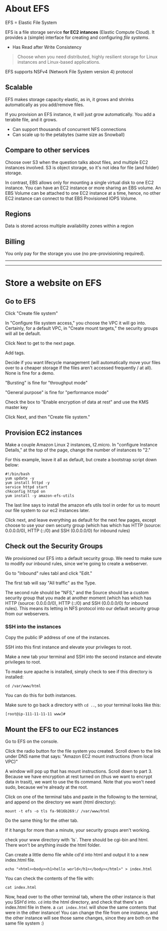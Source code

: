 # About EFS

EFS = Elastic File System

EFS is a file storage service **for EC2 intances** (Elastic Compute Cloud). It provides a (simple) interface for creating and configuring *file systems*.

* Has Read after Write Consistency

> Choose when you need distributed, highly resilient storage for Linux instances and Linux-based applications.

EFS supports NSFv4 (Network File System version 4) protocol

## Scalable

EFS makes storage capacity elastic, as in, it grows and shrinks automatically as you add/remove files.

If you provision an EFS instance, it will just grow automatically. You add a terabite file, and it grows. 

* Can support thousands of concurrent NFS connections
* Can scale up to the petabytes (same size as Snowball)

## Compare to other services

Choose over S3 when the question talks about files, and multiple EC2 instances involved. S3 is object storage, so it's not idea for file (and folder) storage.

In contrast, EBS allows only for mounting a single virtual disk to one EC2 instance. You can have an EC2 instance or more sharing an EBS volume. An EBS Volume can be attached to one EC2 instance at a time, hence, no other EC2 instance can connect to that EBS Provisioned IOPS Volume.

## Regions

Data is stored across multiple availability zones within a region

## Billing

You only pay for the storage you use (no pre-provisioning required).

--------
--------

# Store a website on EFS

## Go to EFS

Click "Create file system"

In "Configure file system access," you choose the VPC it will go into. Certainly, for a default VPC, in "Create mount targets," the security groups will all be default. 

Click Next to get to the next page.

Add tags. 

Decide if you want lifecycle management (will automatically move your files over to a cheaper storage if the files aren't accessed frequently / at all). None is fine for a demo.

"Bursting" is fine for "throughput mode"

"General purpose" is fine for "performance mode"

Check the box to "Enable encryption of data at rest" and use the KMS master key

Click Next, and then "Create file system."

## Provision EC2 instances

Make a couple Amazon Linux 2 instances, t2.micro. In "configure Instance Details," at the top of the page, change the number of instances to "2."

For this example, leave it all as default, but create a bootstrap script down below:
```
#!/bin/bash
yum update -y
yum install httpd -y
service httpd start
chkconfig httpd on
yum install -y amazon-efs-utils
```
The last line says to install the amazon efs utils tool in order for us to mount our file system to our ec2 instances later. 

Click next, and leave everything as default for the next few pages, except choose to use your own securty group (which has which has HTTP (source: 0.0.0.0/0), HTTP (::/0) and SSH (0.0.0.0/0) for inbound rules)

## Check out the Security Groups

We provisioned our EFS into a default security group. We need to make sure to modify our inbound rules, since we're going to create a webserver.

Go to "Inbound" rules tabl and click "Edit."

The first tab will say "All traffic" as the Type. 

The second rule should be "NFS," and the Source should be a custom security group that you made at another moment (which has which has HTTP (source: 0.0.0.0/0), HTTP (::/0) and SSH (0.0.0.0/0) for inbound rules). This means its letting in NFS protocol into our default security group from our webservers. 

### SSH into the instances
Copy the public IP address of one of the instances. 

SSH into this first instance and elevate your privileges to root. 

Make a new tab your terminal and SSH into the second instance and elevate privileges to root.  

To make sure apache is installed, simply check to see if this directory is installed: 
```
cd /var/www/html 
```
You can do this for both instances.

Make sure to go back a directory with `cd ..`, so your terminal looks like this:
```
[root@ip-111-11-11-11 www]#
```

## Mount the EFS to our EC2 instances

Go to EFS on the console.

Click the radio button for the file system you created. Scroll down to the link under DNS name that says: "Amazon EC2 mount instructions (from local VPC)"

A window will pop up that has mount instructions. Scroll down to part 3. Because we have encryption at rest turned on (thus we want to encrypt data in trasit), we want to use the tls command. Note that you won't need sudo, because we're already at the root. 

Click on one of the terminal tabs and paste in the following to the terminal, and append on the directory we want (html directory):
```
mount -t efs -o tls fa-9816b269:/ /var/www/html
```

Do the same thing for the other tab. 

If it hangs for more than a minute, your security groups aren't working.

check your www directory with 'ls`. There should be cgi-bin and html. There won't be anything inside the html folder. 

Can create a little demo file while cd'd into html and output it to a new index.html file.
```
echo "<html><body><h1>hello world</h1></body></html>" > index.html
```

You can check the contents of the file with:
```
cat index.html
```

Now, head over to the other terminal tab, where the other instance is that you SSH'd into. `cd` into the html directory, and check that there's an index.html file in there. a `cat index.html` will show the same contents that were in the other instance! You can change the file from one instance, and the other instance will see those same changes, since they are both on the same file system :) 
